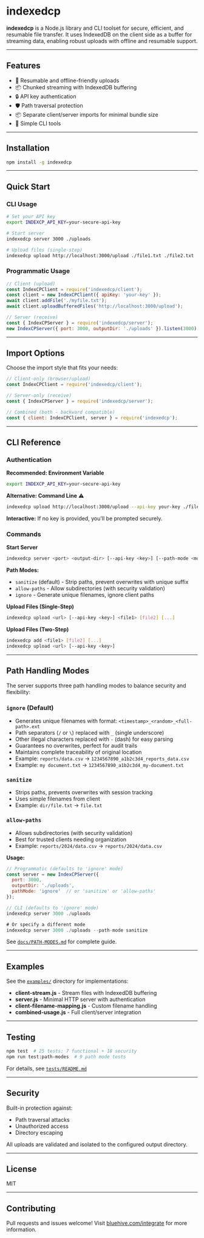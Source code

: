 
# indexedcp

**indexedcp** is a Node.js library and CLI toolset for secure, efficient, and resumable file transfer. It uses IndexedDB on the client side as a buffer for streaming data, enabling robust uploads with offline and resumable support.

---

## Features

- 🔄 Resumable and offline-friendly uploads
- 📦 Chunked streaming with IndexedDB buffering
- 🔒 API key authentication
- 🛡️ Path traversal protection
- 📦 Separate client/server imports for minimal bundle size
- 🔧 Simple CLI tools

---

## Installation

```bash
npm install -g indexedcp
```

---

## Quick Start

### CLI Usage

```bash
# Set your API key
export INDEXCP_API_KEY=your-secure-api-key

# Start server
indexedcp server 3000 ./uploads

# Upload files (single-step)
indexedcp upload http://localhost:3000/upload ./file1.txt ./file2.txt
```

### Programmatic Usage

```javascript
// Client (upload)
const IndexCPClient = require('indexedcp/client');
const client = new IndexCPClient({ apiKey: 'your-key' });
await client.addFile('./myfile.txt');
await client.uploadBufferedFiles('http://localhost:3000/upload');

// Server (receive)
const { IndexCPServer } = require('indexedcp/server');
new IndexCPServer({ port: 3000, outputDir: './uploads' }).listen(3000);
```

---

## Import Options

Choose the import style that fits your needs:

```javascript
// Client-only (browser/upload)
const IndexCPClient = require('indexedcp/client');

// Server-only (receive)
const { IndexCPServer } = require('indexedcp/server');

// Combined (both - backward compatible)
const { client: IndexCPClient, server } = require('indexedcp');
```

---

## CLI Reference

### Authentication

**Recommended: Environment Variable**
```bash
export INDEXCP_API_KEY=your-secure-api-key
```

**Alternative: Command Line** ⚠️
```bash
indexedcp upload http://localhost:3000/upload --api-key your-key ./file.txt
```

**Interactive:** If no key is provided, you'll be prompted securely.

### Commands

**Start Server**
```bash
indexedcp server <port> <output-dir> [--api-key <key>] [--path-mode <mode>]
```

**Path Modes:**
- `sanitize` (default) - Strip paths, prevent overwrites with unique suffix
- `allow-paths` - Allow subdirectories (with security validation)
- `ignore` - Generate unique filenames, ignore client paths

**Upload Files (Single-Step)**
```bash
indexedcp upload <url> [--api-key <key>] <file1> [file2] [...]
```

**Upload Files (Two-Step)**
```bash
indexedcp add <file1> [file2] [...]
indexedcp upload <url> [--api-key <key>]
```

---

## Path Handling Modes

The server supports three path handling modes to balance security and flexibility:

### `ignore` (Default)
- Generates unique filenames with format: `<timestamp>_<random>_<full-path>.ext`
- Path separators (`/` or `\`) replaced with `_` (single underscore)
- Other illegal characters replaced with `-` (dash) for easy parsing
- Guarantees no overwrites, perfect for audit trails
- Maintains complete traceability of original location
- Example: `reports/data.csv` → `1234567890_a1b2c3d4_reports_data.csv`
- Example: `my document.txt` → `1234567890_a1b2c3d4_my-document.txt`

### `sanitize`
- Strips paths, prevents overwrites with session tracking
- Uses simple filenames from client
- Example: `dir/file.txt` → `file.txt`

### `allow-paths`
- Allows subdirectories (with security validation)
- Best for trusted clients needing organization
- Example: `reports/2024/data.csv` → `reports/2024/data.csv`

**Usage:**
```javascript
// Programmatic (defaults to 'ignore' mode)
const server = new IndexCPServer({
  port: 3000,
  outputDir: './uploads',
  pathMode: 'ignore'  // or 'sanitize' or 'allow-paths'
});

// CLI (defaults to 'ignore' mode)
indexedcp server 3000 ./uploads

# Or specify a different mode
indexedcp server 3000 ./uploads --path-mode sanitize
```

See [`docs/PATH-MODES.md`](./docs/PATH-MODES.md) for complete guide.

---

## Examples

See the [`examples/`](./examples/) directory for implementations:

- **client-stream.js** - Stream files with IndexedDB buffering
- **server.js** - Minimal HTTP server with authentication
- **client-filename-mapping.js** - Custom filename handling
- **combined-usage.js** - Full client/server integration

---

## Testing

```bash
npm test  # 25 tests: 7 functional + 18 security
npm run test:path-modes  # 9 path mode tests
```

For details, see [`tests/README.md`](./tests/README.md)

---

## Security

Built-in protection against:
- Path traversal attacks
- Unauthorized access  
- Directory escaping

All uploads are validated and isolated to the configured output directory.

---

## License

MIT

---

## Contributing

Pull requests and issues welcome! Visit [bluehive.com/integrate](https://bluehive.com/integrate?utm_source=bluehive&utm_medium=chat&utm_campaign=bluehive-ai) for more information.
